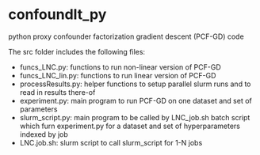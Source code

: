 # confoundIt_py
python proxy confounder factorization gradient descent (PCF-GD) code

The src folder includes the following files:
- funcs_LNC.py: functions to run non-linear version of PCF-GD
- funcs_LNC_lin.py: functions to run linear version of PCF-GD
- processResults.py: helper functions to setup parallel slurm runs and to read in results there-of
- experiment.py: main program to run PCF-GD on one dataset and set of parameters
- slurm_script.py: main program to be called by LNC_job.sh batch script which furn experiment.py for a dataset and set of hyperparameters indexed by job
- LNC.job.sh: slurm script to call slurm_script for 1-N jobs
